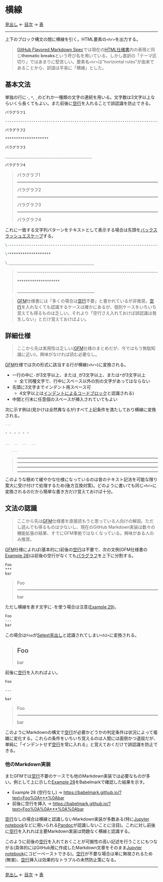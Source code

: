 # 横線

[見出し]
← [目次] →
[表]

------------------------------------------------------------------------

上下のブロック構文の間に横線を引く。HTML要素の`<hr>`を出力する。

> [GitHub Flavored Markdown Spec](https://github.github.com/gfm/#thematic-breaks)では現在の[HTML仕様書](https://html.spec.whatwg.org/multipage/grouping-content.html#the-hr-element)内の表現と同じ**thematic breaks**という呼び名を用いている。しかし直訳の「テーマ区切り」ではあまりに堅苦しい。要素名`<hr>`は"horizontal rules"が由来であることから、訳語は平易に「横線」とした。

## 基本文法

単独の行に`-`, `*`, `_`のどれか一種類の文字の連続を用いる。文字数は3文字以上ならいくら長くてもよい。また前後に[空行]を入れることで誤認識を防止できる。

```markdown
パラグラフ1

------------------------------------------------------------------------

パラグラフ2

********************

パラグラフ3

________________________________________

パラグラフ4
```

> パラグラフ1
> 
> ------------------------------------------------------------------------
> 
> パラグラフ2
> 
> ********************
> 
> パラグラフ3
> 
> ________________________________________
> 
> パラグラフ4

これに一致する文字列パターンをテキストとして表示する場合は先頭を[バックスラッシュエスケープ]する。

```markdown
\------------------------------------------------------------------------

\********************

\________________________________________
```

> \------------------------------------------------------------------------
> 
> \********************
> 
> \________________________________________

> [GFM]仕様書には「多くの場合は[空行]不要」と書かれているが非推奨。[空行]を入れなくても認識するケースは確かにあるが、個別ケースをいちいち覚えても得るものは乏しい。それより「空行さえ入れておけば誤認識は発生しない」とだけ覚えておけばよい。

## 詳細仕様

> ここから先は実用性は乏しい([GFM]仕様のまとめだが、今ではもう無駄知識に近い)。興味がなければ読む必要なし。

[GFM]仕様では次の形式に該当する行が横線(`<hr>`)に変換される。

* 一行の中に`-`が3文字以上、または`_`が3文字以上、または`*`が3文字以上
    * 全て同種文字で、行中にスペース以外の別の文字があってはならない
* 先頭に3文字までインデント用スペース可
    * 4文字以上は[インデントによるコードブロック]と認識される)
* 中間と行末に任意個のスペースが挿入されていてもよい

次に示す例は(見かけは全然異なるが)すべて上記条件を満たしており横線に変換される。

`````markdown
---

* * * * * *

__  __  __  __

   ---
`````

> ---
> 
> * * * * * *
> 
> __  __  __  __
> 
>    ---

このような極めて緩やかな仕様になっているのは昔のテキスト記法を可能な限り寛大に受け付けて処理するため(後方互換対策)。どのように書いても同じ`<hr>`に変換されるのだから簡単な書き方だけ覚えておけば十分。

## 文法の認識

> ここから先は[GFM]仕様書を直接読もうと思っている人向けの解説。ただし読んでも得るものは少ないし、現在のGitHub Markdown実装は数々の機能拡張の結果、すでにGFM準拠ではなくなっている。興味がある人のみ推奨。

[GFM]仕様によれば(基本的に)前後の[空行]は不要で、次の文例(GFM仕様書の[Example 28])は前後の空行がなくても[パラグラフ]を上下に分割する。

```markdown
Foo
***
bar
```

> Foo
> ***
> bar

ただし横線を表す文字に`-`を使う場合は注意([Example 29])。

```markdown
Foo
---
bar
```

この場合は`Foo`が[Setext見出し]と認識されてしまい`<h2>`に変換される。

> Foo
> ---
> bar

前後に[空行]を入れればよい。

```markdown
Foo

---

bar
```

> Foo
> 
> ---
> 
> bar

このようにMarkdownの構文で[空行]が必要かどうかの判定条件は状況によって複雑に変化する。これらの条件をいちいち覚えるのは人間には面倒かつ退屈だが、単純に「インデントせず[空行]を常に入れる」と覚えておくだけで誤認識を防止できる。

### 他のMarkdown実装

またGFMでは[空行]不要のケースでも他のMarkdown実装では必要なものが多い。例として上に示した[Example 28]をBabelmarkで確認した結果を示す。

* Example 28 (空行なし) → https://babelmark.github.io/?text=Foo%0A***%0Abar
* 前後に空行を挿入 → https://babelmark.github.io/?text=Foo%0A%0A***%0A%0Abar

[空行]なしの場合は横線と認識しないMarkdown実装が多数ある(特に[Jupyter notebook]などに用いられる[Pandoc]が認識しないことに注目)。これに対し前後に[空行]を入れれば主要Markdown実装は問題なく横線と認識する。

このように前後の[空行]を入れておくことが可搬性の高い記述を行うことにもつながる(具体的にはGitHub用に作成したMarkdown文章をそのまま[Jupyter notebook]にコピーペーストできる)。[空行]が不要な場合は単に無視されるため(無害)、[空行]挿入は効果的なトラブルの未然防止策になる。

------------------------------------------------------------------------

[見出し]
← [目次] →
[表]

[Example 28]: https://higuma.github.io/github-markdown-guide/gfm/#example-28
[Example 29]: https://higuma.github.io/github-markdown-guide/gfm/#example-29
[GFM]: github-flavored-markdown.md
[Jupyter Notebook]: https://jupyter.org/
[Pandoc]: https://pandoc.org/
[Setext見出し]: headings.md#Setext見出し
[インデントによるコードブロック]: code-blocks.md#インデントによるコードブロック
[バックスラッシュエスケープ]: characters.md#バックスラッシュエスケープ
[パラグラフ]: paragraphs.md
[空行]: characters.md#空行
[表]: tables.md
[見出し]: headings.md
[目次]: index.md
